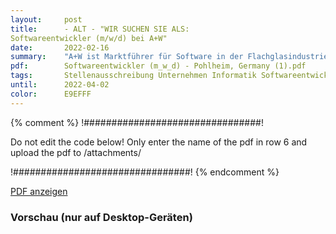 ```yaml
---
layout:     post
title:      - ALT - "WIR SUCHEN SIE ALS:
Softwareentwickler (m/w/d) bei A+W"
date:       2022-02-16
summary:    "A+W ist Marktführer für Software in der Flachglasindustrie sowie der Fenster- und Türenherstellung mitHauptsitz in Mittelhessen. Unser Unternehmen wurde vor über 40 Jahren auf einem krisensicherenFundament gegründet. Wir sind auf Expansionskurs und suchen für unseren Standort in Pohlheim einenSoftwareentwickler (m/w/d), der unsere Leidenschaft für Software ..."
pdf:        Softwareentwickler (m_w_d) - Pohlheim, Germany (1).pdf
tags:       Stellenausschreibung Unternehmen Informatik Softwareentwicklung
until:		2022-04-02
color:      E9EFFF
---
```


{% comment %}
!################################!

Do not edit the code below! Only enter the name of the pdf in row 6 and upload the pdf to /attachments/

!################################!
{% endcomment %}

<a class="btn btn-primary" href="{{ site.url }}/attachments/{{page.pdf}}">PDF anzeigen</a>

<h3>Vorschau (nur auf Desktop-Geräten)</h3>
<div class="d-none d-sm-block">
    <object data="{{ site.url }}/attachments/{{page.pdf}}" width="100%" height="1010" type='application/pdf'>
    </object>
</div>
